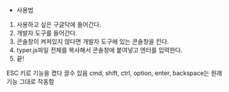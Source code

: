 * 사용법
1. 사용하고 싶은 구글닥에 들어간다.
2. 개발자 도구를 들어간다.
3. 콘솔창이 켜져있지 않다면 개발자 도구에 있는 콘솔창을 킨다.
4. typer.js파일 전체를 복사해서 콘솔창에 붙여넣고 엔터를 입력한다.
5. 끝!

ESC 키로 기능을 켰다 끌수 있음
cmd, shift, ctrl, option, enter, backspace는 원래 기능 그대로 작동함